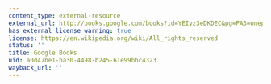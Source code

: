 ```yaml
---
content_type: external-resource
external_url: http://books.google.com/books?id=YEIyz3eDKDEC&pg=PA3=onepage
has_external_license_warning: true
license: https://en.wikipedia.org/wiki/All_rights_reserved
status: ''
title: Google Books
uid: a0d47be1-ba30-4498-b245-61e99bbc4323
wayback_url: ''
---
```

